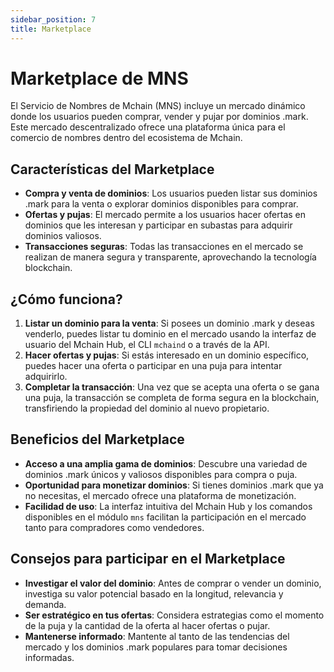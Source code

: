 ```yaml
---
sidebar_position: 7
title: Marketplace
---
```


# Marketplace de MNS

El Servicio de Nombres de Mchain (MNS) incluye un mercado dinámico donde los usuarios pueden comprar, vender y pujar por dominios .mark. Este mercado descentralizado ofrece una plataforma única para el comercio de nombres dentro del ecosistema de Mchain.

## Características del Marketplace

- **Compra y venta de dominios**: Los usuarios pueden listar sus dominios .mark para la venta o explorar dominios disponibles para comprar.
- **Ofertas y pujas**: El mercado permite a los usuarios hacer ofertas en dominios que les interesan y participar en subastas para adquirir dominios valiosos.
- **Transacciones seguras**: Todas las transacciones en el mercado se realizan de manera segura y transparente, aprovechando la tecnología blockchain.

## ¿Cómo funciona?

1. **Listar un dominio para la venta**: Si posees un dominio .mark y deseas venderlo, puedes listar tu dominio en el mercado usando la interfaz de usuario del Mchain Hub, el CLI `mchaind` o a través de la API.
2. **Hacer ofertas y pujas**: Si estás interesado en un dominio específico, puedes hacer una oferta o participar en una puja para intentar adquirirlo.
3. **Completar la transacción**: Una vez que se acepta una oferta o se gana una puja, la transacción se completa de forma segura en la blockchain, transfiriendo la propiedad del dominio al nuevo propietario.

## Beneficios del Marketplace

- **Acceso a una amplia gama de dominios**: Descubre una variedad de dominios .mark únicos y valiosos disponibles para compra o puja.
- **Oportunidad para monetizar dominios**: Si tienes dominios .mark que ya no necesitas, el mercado ofrece una plataforma de monetización.
- **Facilidad de uso**: La interfaz intuitiva del Mchain Hub y los comandos disponibles en el módulo `mns` facilitan la participación en el mercado tanto para compradores como vendedores.

## Consejos para participar en el Marketplace

- **Investigar el valor del dominio**: Antes de comprar o vender un dominio, investiga su valor potencial basado en la longitud, relevancia y demanda.
- **Ser estratégico en tus ofertas**: Considera estrategias como el momento de la puja y la cantidad de la oferta al hacer ofertas o pujar.
- **Mantenerse informado**: Mantente al tanto de las tendencias del mercado y los dominios .mark populares para tomar decisiones informadas.